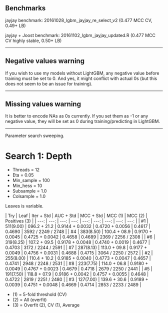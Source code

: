 ## Benchmarks

jayjay benchmark: 20161028_lgbm_jayjay_re_select_v2 (0.477 MCC CV, 0.49+ LB)

jayjay + Joost benchmark: 20161102_lgbm_jayjay_updated.R (0.477 MCC CV highly stable, 0.50+ LB)

---

## Negative values warning

If you wish to use my models without LightGBM, any negative value before training must be set to 0. And yes, it might conflict with actual 0s (but this does not seem to be an issue for training).

---

## Missing values warning

It is better to encode NAs as 0s currently. If you set them as -1 or any negative value, they will be set as 0 during training/predicting in LightGBM.

---

Parameter search sweeping.

# Search 1: Depth

* Threads = 12
* Eta = 0.05
* Min_sample = 100
* Min_hess = 10
* Subsample = 1.0
* Colsample = 1.0

Leaves is variable.

| Try | Leaf | Iter + Std | AUC + Std | MCC + Std | MCC (1) | MCC (2) | Positives (3) |
| ---: | ---: | ---: | ---: | ---: | ---: | ---: | ---: | ---: |
| #1 | 511(9.00) | 096.2 + 21.2 | 0.9144 + 0.0032 | 0.4720 + 0.0056 | 0.4617 | 0.4690 | 3592 / 2249 / 2748 |
| #4 | 383(8.50) | 100.4 + 08.9 | 0.9170 + 0.0045 | 0.4725 + 0.0042 | 0.4658 | 0.4689 | 2369 / 2256 / 2308 |
| #6 | 319(8.25) | 107.2 + 09.5 | 0.9178 + 0.0048 | 0.4740 + 0.0019 | 0.4677 | 0.4703 | 3172 / 2244 / 2591 |
| #7 | 287(8.13) | 113.0 + 09.8 | 0.9177 + 0.0049 | 0.4756 + 0.0031 | 0.4688 | 0.4715 | 3064 / 2250 / 2572 |
| #2 | 255(8.00) | 110.4 + 10.2 | 0.9185 + 0.0040 | 0.4773 + 0.0047 | 0.4657 | 0.4741 | 2948 / 2248 / 2531 |
| #8 | 223(7.75) | 114.0 + 06.8 | 0.9180 + 0.0049 | 0.4767 + 0.0023 | 0.4679 | 0.4718 | 2679 / 2250 / 2441 |
| #5 | 191(7.50) | 118.8 + 07.9 | 0.9186 + 0.0042 | 0.4757 + 0.0055 | 0.4648 | 0.4722 | 2819 / 2251 / 2480 |
| #3 | 127(7.00) | 139.6 + 30.6 | 0.9189 + 0.0039 | 0.4751 + 0.0048 | 0.4669 | 0.4714 | 2853 / 2233 / 2489 |

* (1) = 5-fold threshold (CV)
* (2) = All (overfit)
* (3) = Overfit (2), CV (1), Average
